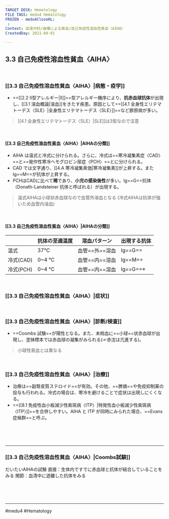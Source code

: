 ```yaml
---
TARGET DECK: Hematology
FILE TAGS: medu4 Hematology
FROZEN - medu4ClozeHL:
 : 
Context: 血液内科/崩壊による貧血/自己免疫性溶血性貧血〈AIHA〉
CreatedDay: 2021-09-01

---
```


## 3.3 自己免疫性溶血性貧血〈AIHA〉

<br>

### [[3.3 自己免疫性溶血性貧血〈AIHA〉|病態・疫学]]
* ==[[2.2 Ⅱ型アレルギー|Ⅱ]]==型アレルギー機序により、**抗赤血球抗体**が出現し、[[3.1 溶血概論|溶血]]をきたす疾患。原因として==[[4.1 全身性エリテマトーデス〈SLE〉|全身性エリテマトーデス〈SLE〉]]==など膠原病が多い。
>[[4.1 全身性エリテマトーデス〈SLE〉|SLE]]は3型なので注意
<!--ID: 1630741040042-->


<br>

#### [[3.3 自己免疫性溶血性貧血〈AIHA〉|AIHAの分類]]
* AIHA は温式と冷式に分けられる。さらに、冷式は==寒冷凝集素症〈CAD〉==と==発作性寒冷ヘモグロビン尿症〈PCH〉==とに分けられる。
* CAD では文字通り、[[4.A 寒冷凝集素価|寒冷凝集素]]が上昇する。またIg==M==が抗体が上昇する。
* PCHはCADに比べて**稀**であり、**小児の感染後性**が多い。Ig==G==抗体（Donath-Landsteiner 抗体と呼ばれる）が出現する。
>温式AIHAは小球状赤血球なので血管外溶血となる
>(冷式AIHAは抗体が強いため血管内溶血)
<!--ID: 1652951889153-->



<br>

#### [[3.3 自己免疫性溶血性貧血〈AIHA〉|AIHAの分類]]
| |抗体の至適温度|溶血パターン|出現する抗体|
|---|---|---|---|
|温式|37°C|血管==外==溶血|Ig==G==|
|冷式(CAD)|0~4 °C|血管==内==溶血|Ig==M==|
|冷式(PCH)|0~4 °C|血管==内==溶血|Ig==G==\*|
<!--ID: 1646981523267-->





<br>

### [[3.3 自己免疫性溶血性貧血〈AIHA〉|症状]]


<br>

### [[3.3 自己免疫性溶血性貧血〈AIHA〉|診断/検査]]
* ==Coombs 試験==が陽性となる。また、末梢血に==小球==状赤血球が出現し、塗抹標本では赤血球の凝集がみられる(☞赤沈は亢進する)。
>小球性貧血とは異なる
<!--ID: 1630741040054-->


<br>

### [[3.3 自己免疫性溶血性貧血〈AIHA〉|治療]]
* 治療は==副腎皮質ステロイド==が有効。その他、==脾摘==や免疫抑制薬の投与も行われる。冷式の場合は、寒冷を避けることで症状は出現しにくくなる。
* ==[[8.1 免疫性血小板減少性紫斑病〈ITP〉|特発性血小板減少性紫斑病〈ITP〉]]==を合併しやすい。AIHA と ITP が同時にみられた場合、==Evans 症候群==と呼ぶ。
<!--ID: 1656491347747-->





<br><br><br>

---

### [[3.3 自己免疫性溶血性貧血〈AIHA〉|Coombs試験]]
だいたいAIHAの試験
直接：生体内ですでに赤血球と抗体が結合していることをみる
関節：血清中に遊離した抗体をみる

<br><br><br>

---
#medu4 #Hematology 
